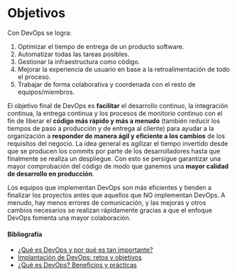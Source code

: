 # Objetivos

Con DevOps se logra:

1. Optimizar el tiempo de entrega de un producto software.
2. Automatizar todas las tareas posibles.
3. Gestionar la infraestructura como código.
4. Mejorar la experiencia de usuario en base a la retroalimentación de todo el proceso.
5. Trabajar de forma colaborativa y coordenada con el resto de equipos/miembros.

El objetivo final de DevOps es **facilitar** el desarrollo continuo, la integración continua, la entrega continua y los procesos de monitorio continuo con el fin de liberar el **código más rápido y más a menudo** (también reducir los tiempos de paso a producción y de entrega al cliente) para ayudar a la organización a **responder de manera ágil y eficiente a los cambios** de los requisitos del negocio. La idea general es agilizar el tiempo invertido desde que se producen los commits por parte de los desarrolladores hasta que finalmente se realiza un despliegue. Con esto se persigue garantizar una mayor comprobación del código de modo que ganemos una **mayor calidad de desarrollo en producción**.

Los equipos que implementan DevOps son más eficientes y tienden a finalizar los proyectos antes que aquellos que NO implementan DevOps. A menudo, hay menos errores de comunicación, y las mejoras y otros cambios necesarios se realizan rápidamente gracias a que el enfoque DevOps fomenta una mayor colaboración.

#### Bibliografía

- [¿Qué es DevOps y por qué es tan importante?](https://www.chakray.com/es/devops-que-es-y-por-que-es-tan-importante/)
- [Implantación de DevOps: retos y objetivos](https://www.essiprojects.com/implantacion-devops-retos-y-objetivos/)
- [¿Qué es DevOps? Beneficios y prácticas](https://sentrio.io/blog/que-es-devops/)